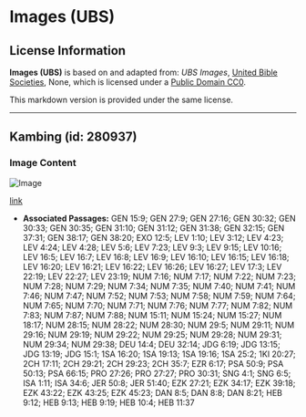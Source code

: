 # Images (UBS)

## License Information

**Images (UBS)** is based on and adapted from: _UBS Images_, [United Bible Societies](https://unitedbiblesocieties.org/), None, which is licensed under a [Public Domain CC0](https://creativecommons.org/public-domain/cc0/).

This markdown version is provided under the same license.



--------------------------------

## Kambing (id: 280937)

### Image Content

![Image](https://cdn.aquifer.bible/aquifer-content/resources/Media/WEB-0265_goats.jpg)

[link](https://cdn.aquifer.bible/aquifer-content/resources/Media/WEB-0265_goats.jpg)

* **Associated Passages:** GEN 15:9; GEN 27:9; GEN 27:16; GEN 30:32; GEN 30:33; GEN 30:35; GEN 31:10; GEN 31:12; GEN 31:38; GEN 32:15; GEN 37:31; GEN 38:17; GEN 38:20; EXO 12:5; LEV 1:10; LEV 3:12; LEV 4:23; LEV 4:24; LEV 4:28; LEV 5:6; LEV 7:23; LEV 9:3; LEV 9:15; LEV 10:16; LEV 16:5; LEV 16:7; LEV 16:8; LEV 16:9; LEV 16:10; LEV 16:15; LEV 16:18; LEV 16:20; LEV 16:21; LEV 16:22; LEV 16:26; LEV 16:27; LEV 17:3; LEV 22:19; LEV 22:27; LEV 23:19; NUM 7:16; NUM 7:17; NUM 7:22; NUM 7:23; NUM 7:28; NUM 7:29; NUM 7:34; NUM 7:35; NUM 7:40; NUM 7:41; NUM 7:46; NUM 7:47; NUM 7:52; NUM 7:53; NUM 7:58; NUM 7:59; NUM 7:64; NUM 7:65; NUM 7:70; NUM 7:71; NUM 7:76; NUM 7:77; NUM 7:82; NUM 7:83; NUM 7:87; NUM 7:88; NUM 15:11; NUM 15:24; NUM 15:27; NUM 18:17; NUM 28:15; NUM 28:22; NUM 28:30; NUM 29:5; NUM 29:11; NUM 29:16; NUM 29:19; NUM 29:22; NUM 29:25; NUM 29:28; NUM 29:31; NUM 29:34; NUM 29:38; DEU 14:4; DEU 32:14; JDG 6:19; JDG 13:15; JDG 13:19; JDG 15:1; 1SA 16:20; 1SA 19:13; 1SA 19:16; 1SA 25:2; 1KI 20:27; 2CH 17:11; 2CH 29:21; 2CH 29:23; 2CH 35:7; EZR 6:17; PSA 50:9; PSA 50:13; PSA 66:15; PRO 27:26; PRO 27:27; PRO 30:31; SNG 4:1; SNG 6:5; ISA 1:11; ISA 34:6; JER 50:8; JER 51:40; EZK 27:21; EZK 34:17; EZK 39:18; EZK 43:22; EZK 43:25; EZK 45:23; DAN 8:5; DAN 8:8; DAN 8:21; HEB 9:12; HEB 9:13; HEB 9:19; HEB 10:4; HEB 11:37


